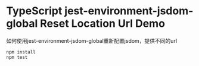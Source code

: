 TypeScript jest-environment-jsdom-global Reset Location Url Demo
===========================

如何使用jest-environment-jsdom-global重新配置jsdom，提供不同的url

```
npm install
npm test
```
